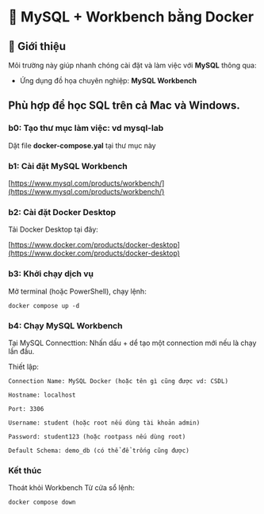 # 🐬 MySQL + Workbench bằng Docker

## 📌 Giới thiệu

Môi trường này giúp nhanh chóng cài đặt và làm việc với **MySQL** thông qua:
- Ứng dụng đồ họa chuyên nghiệp: **MySQL Workbench**

Phù hợp để học SQL trên cả **Mac** và **Windows**.
---
### b0: Tạo thư mục làm việc: vd mysql-lab
Dặt file **docker-compose.yal** tại thư mục này
### b1: Cài đặt MySQL Workbench
[https://www.mysql.com/products/workbench/](https://www.mysql.com/products/workbench/)

### b2: Cài đặt Docker Desktop
Tải Docker Desktop tại đây:

[https://www.docker.com/products/docker-desktop](https://www.docker.com/products/docker-desktop)

### b3: Khởi chạy dịch vụ
Mở terminal (hoặc PowerShell), chạy lệnh:

    docker compose up -d

### b4: Chạy MySQL Workbench
Tại MySQL Connecttion: 
Nhấn dấu + dể tạo một connection mới nếu là chạy lần đầu.

Thiết lập:
    
    Connection Name: MySQL Docker (hoặc tên gì cũng được vd: CSDL)
    
    Hostname: localhost

    Port: 3306

    Username: student (hoặc root nếu dùng tài khoản admin)

    Password: student123 (hoặc rootpass nếu dùng root)

    Default Schema: demo_db (có thể để trống cũng được)

### Kết thúc
Thoát khỏi Workbench
Từ cửa sổ lệnh: 

    docker compose down
